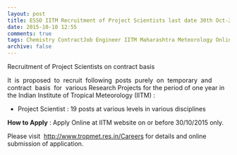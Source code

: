 ```yaml
---
layout: post
title: ESSO IITM Recruitment of Project Scientists last date 30th Oct-2015   
date: 2015-10-10 12:55
comments: true
tags: Chemistry ContractJob Engineer IITM Maharashtra Meteorology Online Physics Project Scientist 
archive: false
---
```

Recruitment of Project Scientists on contract basis  


It  is  proposed  to  recruit  following  posts  purely  on  temporary  and  contract  basis  for  various 
Research Projects for the period of one year in  the Indian Institute of Tropical Meteorology (IITM) :


- Project Scientist : 19 posts at various levels in various disciplines


**How to Apply** : Apply Online at IITM website on or before 30/10/2015 only.

Please visit  <http://www.tropmet.res.in/Careers> for details and online submission of application.



